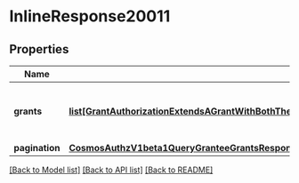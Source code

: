 # InlineResponse20011

## Properties
Name | Type | Description | Notes
------------ | ------------- | ------------- | -------------
**grants** | [**list[GrantAuthorizationExtendsAGrantWithBothTheAddressesOfTheGranteeAndGranterItIsUsedInGenesisProtoAndQueryProto]**](GrantAuthorizationExtendsAGrantWithBothTheAddressesOfTheGranteeAndGranterItIsUsedInGenesisProtoAndQueryProto.md) | grants is a list of grants granted by the granter. | [optional] 
**pagination** | [**CosmosAuthzV1beta1QueryGranteeGrantsResponsePagination**](CosmosAuthzV1beta1QueryGranteeGrantsResponsePagination.md) |  | [optional] 

[[Back to Model list]](../README.md#documentation-for-models) [[Back to API list]](../README.md#documentation-for-api-endpoints) [[Back to README]](../README.md)

